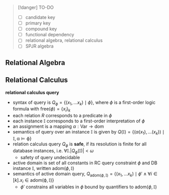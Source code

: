 > [!danger] TO-DO
> - [ ] candidate key
> - [ ] primary key
> - [ ] compound key
> - [ ] functional dependency
> - [ ] relational algebra, relational calculus
> - [ ] SPJR algebra



## Relational Algebra




## Relational Calculus




**relational calculus query**
- syntax of query is $Q_{\phi} = \{ (x_{1}, \dots x_{k}) \mid \phi\}$, where $\phi$ is a first-order logic formula with $\mathrm{free}(\phi) = \{ x_{i} \}_{k}$
- each relation $R$ corresponds to a predicate in $\phi$
- each instance $\mathbb{I}$ corresponds to a first-order interpretation of $\phi$
- an assignment is a mapping $\alpha : \mathsf{Var} \to \mathrm{dom}$
- semantics of query over an instance $\mathbb{I}$ is given by $Q(\mathbb{I}) = \{ ( \alpha(x_{1}), \dots (x_{k}) ) \mid \mathbb{I, \alpha \models \phi} \}$
- relation calculus query $Q_{\phi}$ is **safe**, if its resolution is finite for all database instances, i.e. $\forall \mathbb{I}. |Q_{\phi}(\mathbb{I})| < \omega$
	- safety of query undecidable
- active domain is set of all constants in RC query constraint $\phi$ and DB instance $\mathbb{I}$, written $\mathrm{adom}(\phi, \mathbb{I})$
- semantics of active domain query, $Q_{\mathrm{adom}(\phi , \mathbb{I})} = \{ (x_{1}, \dots x_{k}) \mid \phi' \land \forall i \in [k]. x_{i} \in \mathrm{adom(\phi, \mathbb{I})} \}$
	- $\phi'$ constrains all variables in $\phi$ bound by quantifiers to $\mathrm{adom}(\phi, \mathbb{I})$
